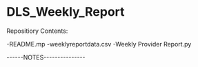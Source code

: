 # DLS_Weekly_Report

Repositiory Contents:

-README.mp
-weeklyreportdata.csv
-Weekly Provider Report.py

------NOTES---------------

